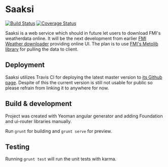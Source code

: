 # Saaksi
[![Build Status](https://travis-ci.org/Tumetsu/saaksi.svg?branch=master)](https://travis-ci.org/Tumetsu/saaksi)
[![Coverage Status](http://tumetsu.github.io/saaksi/cov/coverage.svg)](http://tumetsu.github.io/saaksi/cov/report-html/)

Saaksi is a web service which should in future let users to download FMI's weatherdata online. It will be the next development from earlier [FMI Weather downloader](https://github.com/Tumetsu/FMI-weather-downloader) providing online UI. The plan is to use [FMI's Metolib library](https://github.com/fmidev/metolib) for pulling the data to client.

## Deployment
Saaksi utilizes Travis CI for deploying the latest master version to [its Github page](http://tumetsu.github.io/saaksi/). Despite of this the current version is still not usable for public so please refrain from linking it to anywhere for now.

## Build & development
Project was created with Yeoman angular generator and adding Foundation and ui-router libraries manually.

Run `grunt` for building and `grunt serve` for preview.

## Testing

Running `grunt test` will run the unit tests with karma.
